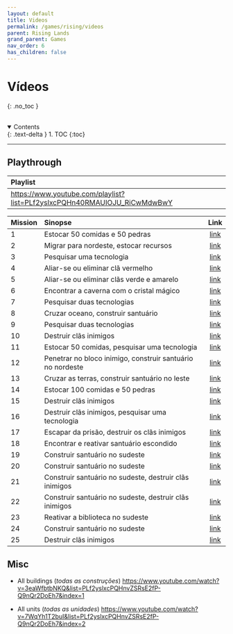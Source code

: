 ```yaml
---
layout: default
title: Videos
permalink: /games/rising/videos
parent: Rising Lands
grand_parent: Games
nav_order: 6
has_children: false
---
```


# Vídeos
{: .no_toc }

<br/>
<details open markdown="block">
  <summary>
    Contents
  </summary>
  {: .text-delta }
1. TOC
{:toc}
</details>

--------------------------------------------------------------------------------

## Playthrough

| Playlist                                                                                                                                                                        |
| :------------------------------------------------------------------------------------------------------------------------------------------------------------------------------ |
| <a href="https://www.youtube.com/playlist?list=PLf2yslxcPQHn40RMAUIOJU_RiCwMdwBwY" target="_blank">https://www.youtube.com/playlist?list=PLf2yslxcPQHn40RMAUIOJU_RiCwMdwBwY</a> |

| Mission | Sinopse                                                    |                                                              Link                                                               |
| :------ | :--------------------------------------------------------- | :-----------------------------------------------------------------------------------------------------------------------------: |
| 1       | Estocar 50 comidas e 50 pedras                             | <a href="https://www.youtube.com/watch?v=jAYlHrkmh6s&list=PLf2yslxcPQHn40RMAUIOJU_RiCwMdwBwY&index=1" target="_blank">link</a>  |
| 2       | Migrar para nordeste, estocar recursos                     | <a href="https://www.youtube.com/watch?v=MomPlRjRct4&list=PLf2yslxcPQHn40RMAUIOJU_RiCwMdwBwY&index=2" target="_blank">link</a>  |
| 3       | Pesquisar uma tecnologia                                   | <a href="https://www.youtube.com/watch?v=9KwrzXy2cZM&list=PLf2yslxcPQHn40RMAUIOJU_RiCwMdwBwY&index=3" target="_blank">link</a>  |
| 4       | Aliar-se ou eliminar clã vermelho                          | <a href="https://www.youtube.com/watch?v=FjycAXuK5Ps&list=PLf2yslxcPQHn40RMAUIOJU_RiCwMdwBwY&index=4" target="_blank">link</a>  |
| 5       | Aliar-se ou eliminar clãs verde e amarelo                  | <a href="https://www.youtube.com/watch?v=laTpqRKYajQ&list=PLf2yslxcPQHn40RMAUIOJU_RiCwMdwBwY&index=5" target="_blank">link</a>  |
| 6       | Encontrar a caverna com o cristal mágico                   | <a href="https://www.youtube.com/watch?v=QtSUc7GidWo&list=PLf2yslxcPQHn40RMAUIOJU_RiCwMdwBwY&index=6" target="_blank">link</a>  |
| 7       | Pesquisar duas tecnologias                                 | <a href="https://www.youtube.com/watch?v=T1GtCbfQMEQ&list=PLf2yslxcPQHn40RMAUIOJU_RiCwMdwBwY&index=7" target="_blank">link</a>  |
| 8       | Cruzar oceano, construir santuário                         | <a href="https://www.youtube.com/watch?v=u69tnIHtN3I&list=PLf2yslxcPQHn40RMAUIOJU_RiCwMdwBwY&index=8" target="_blank">link</a>  |
| 9       | Pesquisar duas tecnologias                                 | <a href="https://www.youtube.com/watch?v=4UbsUzBwDPI&list=PLf2yslxcPQHn40RMAUIOJU_RiCwMdwBwY&index=9" target="_blank">link</a>  |
| 10      | Destruir clãs inimigos                                     | <a href="https://www.youtube.com/watch?v=P42sgsrNfLU&list=PLf2yslxcPQHn40RMAUIOJU_RiCwMdwBwY&index=10" target="_blank">link</a> |
| 11      | Estocar 50 comidas, pesquisar uma tecnologia               | <a href="https://www.youtube.com/watch?v=X9vKwTumobc&list=PLf2yslxcPQHn40RMAUIOJU_RiCwMdwBwY&index=11" target="_blank">link</a> |
| 12      | Penetrar no bloco inimigo, construir santuário no nordeste | <a href="https://www.youtube.com/watch?v=trUgpu0ha5U&list=PLf2yslxcPQHn40RMAUIOJU_RiCwMdwBwY&index=12" target="_blank">link</a> |
| 13      | Cruzar as terras, construir santuário no leste             | <a href="https://www.youtube.com/watch?v=iYQerEHOhDU&list=PLf2yslxcPQHn40RMAUIOJU_RiCwMdwBwY&index=13" target="_blank">link</a> |
| 14      | Estocar 100 comidas e 50 pedras                            | <a href="https://www.youtube.com/watch?v=22HDOJFFuAg&list=PLf2yslxcPQHn40RMAUIOJU_RiCwMdwBwY&index=14" target="_blank">link</a> |
| 15      | Destruir clãs inimigos                                     | <a href="https://www.youtube.com/watch?v=2A5xn2nCXo4&list=PLf2yslxcPQHn40RMAUIOJU_RiCwMdwBwY&index=15" target="_blank">link</a> |
| 16      | Destruir clãs inimigos, pesquisar uma tecnologia           | <a href="https://www.youtube.com/watch?v=bQ8CRd9lRfs&list=PLf2yslxcPQHn40RMAUIOJU_RiCwMdwBwY&index=16" target="_blank">link</a> |
| 17      | Escapar da prisão, destruir os clãs inimigos               | <a href="https://www.youtube.com/watch?v=LLuzUBcwRIE&list=PLf2yslxcPQHn40RMAUIOJU_RiCwMdwBwY&index=17" target="_blank">link</a> |
| 18      | Encontrar e reativar santuário escondido                   | <a href="https://www.youtube.com/watch?v=-h_iLgQfh0U&list=PLf2yslxcPQHn40RMAUIOJU_RiCwMdwBwY&index=18" target="_blank">link</a> |
| 19      | Construir santuário no sudeste                             | <a href="https://www.youtube.com/watch?v=nyhzRFDRm1A&list=PLf2yslxcPQHn40RMAUIOJU_RiCwMdwBwY&index=19" target="_blank">link</a> |
| 20      | Construir santuário no sudeste                             | <a href="https://www.youtube.com/watch?v=iQ2N2-Fdl-M&list=PLf2yslxcPQHn40RMAUIOJU_RiCwMdwBwY&index=20" target="_blank">link</a> |
| 21      | Construir santuário no sudeste, destruir clãs inimigos     | <a href="https://www.youtube.com/watch?v=LbRqnWYknuU&list=PLf2yslxcPQHn40RMAUIOJU_RiCwMdwBwY&index=21" target="_blank">link</a> |
| 22      | Construir santuário no sudeste, destruir clãs inimigos     | <a href="https://www.youtube.com/watch?v=DH_bZyNZbFI&list=PLf2yslxcPQHn40RMAUIOJU_RiCwMdwBwY&index=22" target="_blank">link</a> |
| 23      | Reativar a biblioteca no sudeste                           | <a href="https://www.youtube.com/watch?v=TeWvV48RSMs&list=PLf2yslxcPQHn40RMAUIOJU_RiCwMdwBwY&index=23" target="_blank">link</a> |
| 24      | Construir santuário no sudeste                             | <a href="https://www.youtube.com/watch?v=pQs6jV4B8nE&list=PLf2yslxcPQHn40RMAUIOJU_RiCwMdwBwY&index=24" target="_blank">link</a> |
| 25      | Destruir clãs inimigos                                     | <a href="https://www.youtube.com/watch?v=iD2bdU3wBlM&list=PLf2yslxcPQHn40RMAUIOJU_RiCwMdwBwY&index=25" target="_blank">link</a> |

## Misc

* All buildings (*todas as construções*)
  <a href="https://www.youtube.com/watch?v=3eaWfbtbNKQ&list=PLf2yslxcPQHnvZSRsE2fP-Q9nQr2DoEh7&index=1" target="_blank">https://www.youtube.com/watch?v=3eaWfbtbNKQ&list=PLf2yslxcPQHnvZSRsE2fP-Q9nQr2DoEh7&index=1</a>

* All units (*todas as unidades*)
  <a href="https://www.youtube.com/watch?v=7WqYh1T2buI&list=PLf2yslxcPQHnvZSRsE2fP-Q9nQr2DoEh7&index=2" target="_blank">https://www.youtube.com/watch?v=7WqYh1T2buI&list=PLf2yslxcPQHnvZSRsE2fP-Q9nQr2DoEh7&index=2</a>
